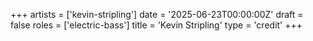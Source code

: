 +++
artists = ['kevin-stripling']
date = '2025-06-23T00:00:00Z'
draft = false
roles = ['electric-bass']
title = 'Kevin Stripling'
type = 'credit'
+++
